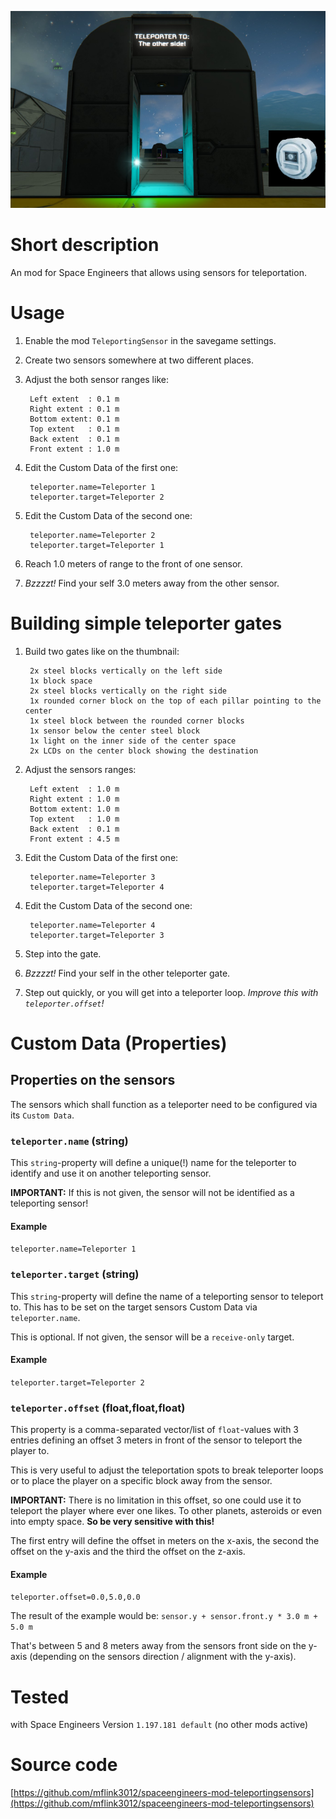 ![Thumbnail](thumb.png)

# Short description
An mod for Space Engineers that allows using sensors for teleportation.

# Usage

1. Enable the mod `TeleportingSensor` in the savegame settings.
1. Create two sensors somewhere at two different places.
1. Adjust the both sensor ranges like:

        Left extent  : 0.1 m
        Right extent : 0.1 m
        Bottom extent: 0.1 m
        Top extent   : 0.1 m
        Back extent  : 0.1 m
        Front extent : 1.0 m

1. Edit the Custom Data of the first one:

        teleporter.name=Teleporter 1
        teleporter.target=Teleporter 2

1. Edit the Custom Data of the second one:

        teleporter.name=Teleporter 2
        teleporter.target=Teleporter 1

1. Reach 1.0 meters of range to the front of one sensor.
1. *Bzzzzt!* Find your self 3.0 meters away from the other sensor.

# Building simple teleporter gates

1. Build two gates like on the thumbnail:

        2x steel blocks vertically on the left side
        1x block space
        2x steel blocks vertically on the right side
        1x rounded corner block on the top of each pillar pointing to the center
        1x steel block between the rounded corner blocks
        1x sensor below the center steel block
        1x light on the inner side of the center space
        2x LCDs on the center block showing the destination

1. Adjust the sensors ranges:

        Left extent  : 1.0 m
        Right extent : 1.0 m
        Bottom extent: 1.0 m
        Top extent   : 1.0 m
        Back extent  : 0.1 m
        Front extent : 4.5 m

1. Edit the Custom Data of the first one:

        teleporter.name=Teleporter 3
        teleporter.target=Teleporter 4

1. Edit the Custom Data of the second one:

        teleporter.name=Teleporter 4
        teleporter.target=Teleporter 3

1. Step into the gate.
1. *Bzzzzt!* Find your self in the other teleporter gate.
1. Step out quickly, or you will get into a teleporter loop. *Improve this with `teleporter.offset`!*

# Custom Data (Properties)

## Properties on the sensors

The sensors which shall function as a teleporter need to be configured via its `Custom Data`.

### `teleporter.name` (string)

This `string`-property will define a unique(!) name for the teleporter to identify and use it on another teleporting sensor.

**IMPORTANT:** If this is not given, the sensor will not be identified as a teleporting sensor!

#### Example

`teleporter.name=Teleporter 1`

### `teleporter.target` (string)

This `string`-property will define the name of a teleporting sensor to teleport to. This has to be set on the target sensors Custom Data via `teleporter.name`.

This is optional. If not given, the sensor will be a `receive-only` target.

#### Example

`teleporter.target=Teleporter 2`

### `teleporter.offset` (float,float,float)

This property is a comma-separated vector/list of `float`-values with 3 entries defining an offset 3 meters in front of the sensor to teleport the player to.

This is very useful to adjust the teleportation spots to break teleporter loops or to place the player on a specific block away from the sensor.

**IMPORTANT:** There is no limitation in this offset, so one could use it to teleport the player where ever one likes. To other planets, asteroids or even into empty space. **So be very sensitive with this!**

The first entry will define the offset in meters on the x-axis, the second the offset on the y-axis and the third the offset on the z-axis.

#### Example

`teleporter.offset=0.0,5.0,0.0`

The result of the example would be: `sensor.y + sensor.front.y * 3.0 m + 5.0 m`

That's between 5 and 8 meters away from the sensors front side on the y-axis (depending on the sensors direction / alignment with the y-axis).

# Tested

with Space Engineers Version `1.197.181 default` (no other mods active)

# Source code

[https://github.com/mflink3012/spaceengineers-mod-teleportingsensors](https://github.com/mflink3012/spaceengineers-mod-teleportingsensors)